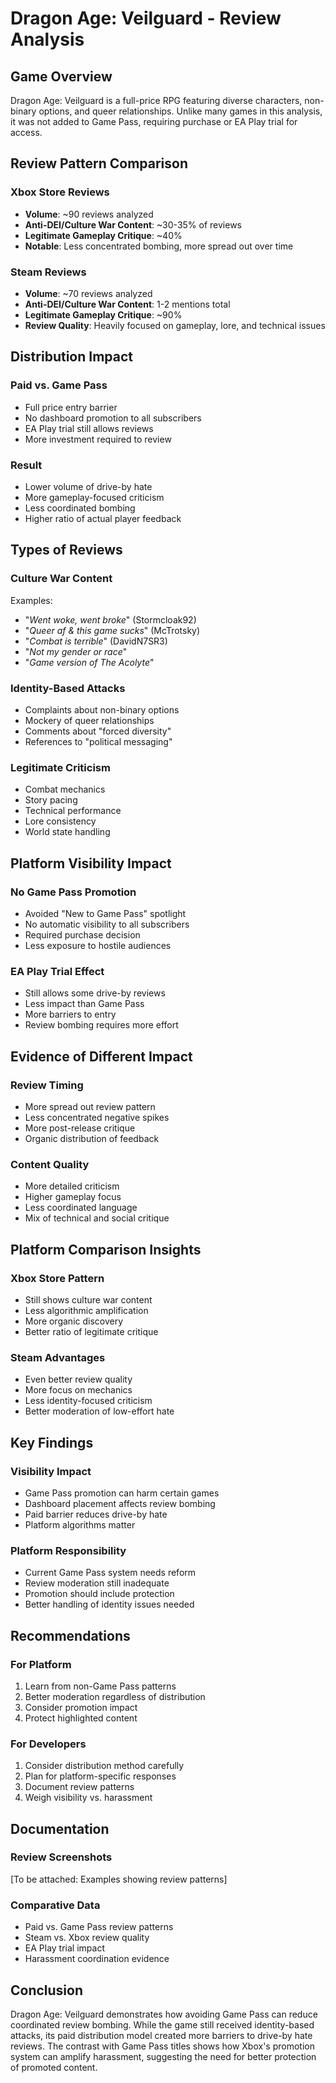 # Dragon Age: Veilguard - Review Analysis

## Game Overview
Dragon Age: Veilguard is a full-price RPG featuring diverse characters, non-binary options, and queer relationships. Unlike many games in this analysis, it was not added to Game Pass, requiring purchase or EA Play trial for access.

## Review Pattern Comparison

### Xbox Store Reviews
- **Volume**: ~90 reviews analyzed
- **Anti-DEI/Culture War Content**: ~30-35% of reviews
- **Legitimate Gameplay Critique**: ~40%
- **Notable**: Less concentrated bombing, more spread out over time

### Steam Reviews
- **Volume**: ~70 reviews analyzed
- **Anti-DEI/Culture War Content**: 1-2 mentions total
- **Legitimate Gameplay Critique**: ~90%
- **Review Quality**: Heavily focused on gameplay, lore, and technical issues

## Distribution Impact

### Paid vs. Game Pass
- Full price entry barrier
- No dashboard promotion to all subscribers
- EA Play trial still allows reviews
- More investment required to review

### Result
- Lower volume of drive-by hate
- More gameplay-focused criticism
- Less coordinated bombing
- Higher ratio of actual player feedback

## Types of Reviews

### Culture War Content
Examples:
- "*Went woke, went broke*" (Stormcloak92)
- "*Queer af & this game sucks*" (McTrotsky)
- "*Combat is terrible*" (DavidN7SR3)
- "*Not my gender or race*"
- "*Game version of The Acolyte*"

### Identity-Based Attacks
- Complaints about non-binary options
- Mockery of queer relationships
- Comments about "forced diversity"
- References to "political messaging"

### Legitimate Criticism
- Combat mechanics
- Story pacing
- Technical performance
- Lore consistency
- World state handling

## Platform Visibility Impact

### No Game Pass Promotion
- Avoided "New to Game Pass" spotlight
- No automatic visibility to all subscribers
- Required purchase decision
- Less exposure to hostile audiences

### EA Play Trial Effect
- Still allows some drive-by reviews
- Less impact than Game Pass
- More barriers to entry
- Review bombing requires more effort

## Evidence of Different Impact

### Review Timing
- More spread out review pattern
- Less concentrated negative spikes
- More post-release critique
- Organic distribution of feedback

### Content Quality
- More detailed criticism
- Higher gameplay focus
- Less coordinated language
- Mix of technical and social critique

## Platform Comparison Insights

### Xbox Store Pattern
- Still shows culture war content
- Less algorithmic amplification
- More organic discovery
- Better ratio of legitimate critique

### Steam Advantages
- Even better review quality
- More focus on mechanics
- Less identity-focused criticism
- Better moderation of low-effort hate

## Key Findings

### Visibility Impact
- Game Pass promotion can harm certain games
- Dashboard placement affects review bombing
- Paid barrier reduces drive-by hate
- Platform algorithms matter

### Platform Responsibility
- Current Game Pass system needs reform
- Review moderation still inadequate
- Promotion should include protection
- Better handling of identity issues needed

## Recommendations

### For Platform
1. Learn from non-Game Pass patterns
2. Better moderation regardless of distribution
3. Consider promotion impact
4. Protect highlighted content

### For Developers
1. Consider distribution method carefully
2. Plan for platform-specific responses
3. Document review patterns
4. Weigh visibility vs. harassment

## Documentation

### Review Screenshots
[To be attached: Examples showing review patterns]

### Comparative Data
- Paid vs. Game Pass review patterns
- Steam vs. Xbox review quality
- EA Play trial impact
- Harassment coordination evidence

## Conclusion

Dragon Age: Veilguard demonstrates how avoiding Game Pass can reduce coordinated review bombing. While the game still received identity-based attacks, its paid distribution model created more barriers to drive-by hate reviews. The contrast with Game Pass titles shows how Xbox's promotion system can amplify harassment, suggesting the need for better protection of promoted content. 